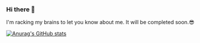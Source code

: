 ### Hi there 👋
I'm racking my brains to let you know about me. It will be completed soon.😎

[![Anurag's GitHub stats](https://github-readme-stats.vercel.app/api?username=Louiness&show_icons=true&theme=gruvbox)](https://github.com/Louiness/github-readme-stats)
<!--
**Louiness/Louiness** is a ✨ _special_ ✨ repository because its `README.md` (this file) appears on your GitHub profile.

Here are some ideas to get you started:

- 🔭 I’m currently working on ...
- 🌱 I’m currently learning ...
- 👯 I’m looking to collaborate on ...
- 🤔 I’m looking for help with ...
- 💬 Ask me about ...
- 📫 How to reach me: ...
- 😄 Pronouns: ...
- ⚡ Fun fact: ...
-->
